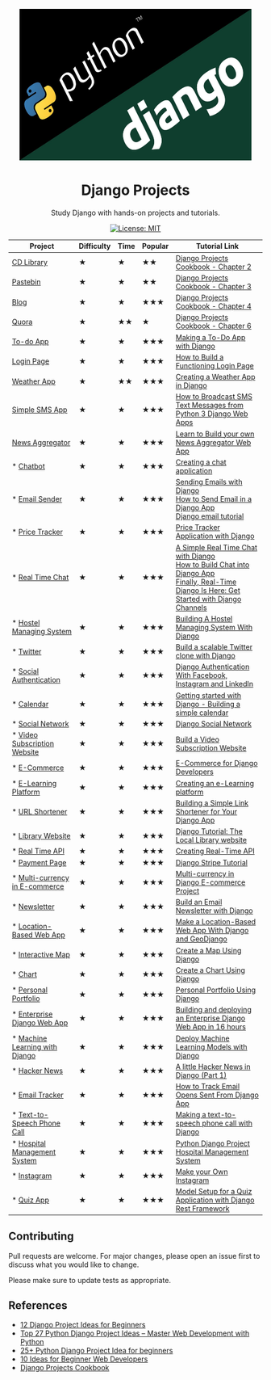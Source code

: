 <p align="center">
  <img alt="Python and Django logos" width="460" height="300" src="django.jpg">
</p>
<h1 align="center">Django Projects</h1>

<p align="center">
    Study Django with hands-on projects and tutorials.
</p>

<p align="center">
    <a href="./LICENSE">
        <img alt="License: MIT" src="https://img.shields.io/badge/License-MIT-yellow.svg">
    </a>
</p>
<!--
28. Interactive Web Maps -> Ex.: Language over the world
33. Video Chatting Website -->

<!-- ### 14. Text to HTML Generator
### 15. Calorie Counter
### 18. Password-Safe
### 21. Syntax Highlighter
### 23. Dictionary Web App
### 24. Railway Enquiry System
### 25. Resume Builder
### 26. Notes App
### 29. Pinterest Clone
### 32. Content Management System
### 34. Form Builder and Statistics
### 36. Invoice Generator
### 42. Vehicle Number Plate Recognition
### 46. Media Player  -->

|           Project             | Difficulty | Time | Popular |   Tutorial Link |
|-------------------------------|------------|------|---------|-----------------|
| [CD Library](./cd_library)    |     ★      |  ★   |    ★★   | [Django Projects Cookbook - Chapter 2](http://books.agiliq.com/projects/djenofdjango/en/latest/models-tutorial.html) |
| [Pastebin](./pastebin)        |     ★      |  ★   |    ★★   | [Django Projects Cookbook - Chapter 3](http://books.agiliq.com/projects/djenofdjango/en/latest/chapter3.html) |
| [Blog](./blog)                |     ★      |  ★   |    ★★★  | [Django Projects Cookbook - Chapter 4](http://books.agiliq.com/projects/djenofdjango/en/latest/chapter4.html#views) |
| [Quora](./quora)              |     ★      |  ★★  |    ★    | [Django Projects Cookbook - Chapter 6](http://books.agiliq.com/projects/djenofdjango/en/latest/chapter6.html) |
| [To-do App](./todo)           |     ★      |  ★   |    ★★★  | [Making a To-Do App with Django](https://www.youtube.com/watch?v=ovql0Ui3n_I) |
| [Login Page](./login_system)  |     ★      |  ★   |    ★★★  | [How to Build a Functioning Login Page](https://www.youtube.com/watch?v=p_n7g6tVloU) |
| [Weather App](./weather)      |     ★      |  ★★  |    ★★★  | [Creating a Weather App in Django](https://www.youtube.com/watch?v=v7xjdXWZafY) |
| [Simple SMS App](./sms)       |     ★      |  ★   |    ★★★  | [How to Broadcast SMS Text Messages from Python 3 Django Web Apps](https://www.twilio.com/blog/broadcast-sms-text-messages-python-3-django) |
| [News Aggregator](./news_aggregator) |     ★      |  ★   |    ★★★  | [Learn to Build your own News Aggregator Web App](https://data-flair.training/blogs/django-project-news-aggregator-app/) |
| * [Chatbot](./chatbot)        |     ★      |  ★   |    ★★★  | [Creating a chat application](https://www.youtube.com/watch?v=Wv5jlmJs2sU) |
| * [Email Sender](./email_sender) |     ★      |  ★   |    ★★★  | [Sending Emails with Django](https://blog.mailtrap.io/django-send-email/) </br> [How to Send Email in a Django App](https://simpleisbetterthancomplex.com/tutorial/2016/06/13/how-to-send-email.html) </br> [Django email tutorial](http://zetcode.com/django/email/) |
| * [Price Tracker](./price_tracker) |     ★      |  ★   |    ★★★  | [Price Tracker Application with Django](https://dev.to/coderasha/price-tracker-application-with-django-track-discounts-889) |
| * [Real Time Chat](./chat) |     ★      |  ★   |    ★★★  | [A Simple Real Time Chat with Django](https://revs.runtime-revolution.com/a-simple-real-time-chat-with-django-channels-and-react-b73edc3a79f2) </br> [How to Build Chat into Django App](https://www.twilio.com/blog/2018/05/build-chat-python-django-applications-programmable-chat.html) </br> [Finally, Real-Time Django Is Here: Get Started with Django Channels](https://blog.heroku.com/in_deep_with_django_channels_the_future_of_real_time_apps_in_django) |
| * [Hostel Managing System](/.hostel) |     ★      |  ★   |    ★★★  | [Building A Hostel Managing System With Django](https://medium.com/nybles/building-a-hostel-managing-system-with-django-d2dc85d9dec2) |
| * [Twitter](./twitter) |     ★      |  ★   |    ★★★  | [Build a scalable Twitter clone with Django](https://getstream.io/blog/build-a-scalable-twitter-clone-with-django-and-stream/) |
| * [Social Authentication](./social_auth) |     ★      |  ★   |    ★★★  | [Django Authentication With Facebook, Instagram and LinkedIn](https://www.digitalocean.com/community/tutorials/django-authentication-with-facebook-instagram-and-linkedin) |
| * [Calendar](./calendar) |     ★      |  ★   |    ★★★  | [Getting started with Django - Building a simple calendar](https://alexpnt.github.io/2017/07/15/django-calendar/) |
| * [Social Network](./social_network) |     ★      |  ★   |    ★★★  | [Django Social Network](https://github.com/manjurulhoque/django-social-network) |
| * [Video Subscription Website](./video_subscription) |     ★      |  ★   |    ★★★  | [Build a Video Subscription Website](https://www.youtube.com/watch?v=zu2PBUHMEew) |
| * [E-Commerce](./e-commerce) |     ★      |  ★   |    ★★★  | [E-Commerce for Django Developers](https://snipcart.com/blog/django-ecommerce-tutorial-wagtail-cms) |
| * [E-Learning Platform](./e-learning) |     ★      |  ★   |    ★★★  | [Creating an e-Learning platform](https://subscription.packtpub.com/book/web_development/9781784391911/10/ch10lvl1sec61/creating-an-e-learning-platform) |
| * [URL Shortener](./url_shortener) |     ★      |  ★   |    ★★★  | [Building a Simple Link Shortener for Your Django App](https://dev.to/chris1610/building-a-simple-link-shortener-for-your-django-app-3apf) |
| * [Library Website](./library) |     ★      |  ★   |    ★★★  | [Django Tutorial: The Local Library website](https://developer.mozilla.org/en-US/docs/Learn/Server-side/Django/Tutorial_local_library_website) |
| * [Real Time API](./real_time_api) |     ★      |  ★   |    ★★★  | [Creating Real-Time API](https://blog.soshace.com/creating-real-time-api-with-beautiful-soup-and-django-rest-framework/) |
| * [Payment Page](./payment) |     ★      |  ★   |    ★★★  | [Django Stripe Tutorial](https://testdriven.io/blog/django-stripe-tutorial/) |
| * [Multi-currency in E-commerce](./multi_currency) |     ★      |  ★   |    ★★★  | [Multi-currency in Django E-commerce Project](https://metaclass.co/django_multicurrency.html) |
| * [Newsletter](./newsletter) |     ★      |  ★   |    ★★★  | [Build an Email Newsletter with Django](https://www.twilio.com/blog/build-email-newsletter-django-twilio-sendgrid) |
| * [Location-Based Web App](./location) |     ★      |  ★   |    ★★★  | [Make a Location-Based Web App With Django and GeoDjango](https://realpython.com/location-based-app-with-geodjango-tutorial/) |
| * [Interactive Map](./interactive_map) |     ★      |  ★   |    ★★★  | [Create a Map Using Django](https://www.fusioncharts.com/dev/getting-started/django/your-first-map-using-django) |
| * [Chart](./chart) |     ★      |  ★   |    ★★★  | [Create a Chart Using Django](https://www.fusioncharts.com/dev/getting-started/django/your-first-chart-using-django) |
| * [Personal Portfolio](./portfolio) |     ★      |  ★   |    ★★★  | [Personal Portfolio Using Django](https://medium.com/@mehulkothari05/personal-portfolio-using-django-dba49c355905) |
| * [Enterprise Django Web App](./enterprise) |     ★      |  ★   |    ★★★  | [Building and deploying an Enterprise Django Web App in 16 hours](https://medium.com/python-pandemonium/building-and-deploying-an-enterprise-django-web-app-in-16-hours-79e018f7b94c) |
| * [Machine Learning with Django](./machine_learning) |     ★      |  ★   |    ★★★  | [Deploy Machine Learning Models with Django](https://www.deploymachinelearning.com/#add-ml-algorithms-to-the-server-code) |
| * [Hacker News](./hacker_news) |     ★      |  ★   |    ★★★  | [A little Hacker News in Django (Part 1)](https://medium.com/@danieldng/a-little-hacker-news-in-django-part-1-f12aa81dc25d) |
| * [Email Tracker](./email_tracker) |     ★      |  ★   |    ★★★  | [How to Track Email Opens Sent From Django App](https://www.pythoncircle.com/post/626/how-to-track-email-opens-sent-from-django-app/) |
| * [Text-to-Speech Phone Call](./text-to-speech_phone) |     ★      |  ★   |    ★★★  | [Making a text-to-speech phone call with Django](https://www.nexmo.com/blog/2017/08/14/text-to-speech-phone-call-with-django-dr) |
| * [Hospital Management System](./hospital) |     ★      |  ★   |    ★★★  | [Python Django Project Hospital Management System](https://www.youtube.com/watch?v=W3_8IjW0DH8) |
| * [Instagram](./instagram) |     ★      |  ★   |    ★★★  | [Make your Own Instagram](https://www.youtube.com/watch?v=ndGw375nTqI) |
| * [Quiz App](./quiz) |     ★      |  ★   |    ★★★  | [Model Setup for a Quiz Application with Django Rest Framework](https://medium.com/codetensor/create-a-quiz-application-with-django-rest-framework-react-redux-part-one-f0fcae5103fd) |


## Contributing

Pull requests are welcome. For major changes, please open an issue first to
discuss what you would like to change.

Please make sure to update tests as appropriate.

## References

- [12 Django Project Ideas for Beginners](https://pythonistaplanet.com/django-project-ideas/)
- [Top 27 Python Django Project Ideas – Master Web Development with Python](https://data--flair-training.cdn.ampproject.org/v/s/data-flair.training/blogs/django-project-ideas/amp/?usqp=mq331AQFKAGwASA%3D&amp_js_v=0.1#aoh=15824939952732&referrer=https%3A%2F%2Fwww.google.com&amp_tf=From%20%251%24s&ampshare=https%3A%2F%2Fdata-flair.training%2Fblogs%2Fdjango-project-ideas%2F)
- [25+ Python Django Project Idea for beginners](https://dev.to/anuragrana/25-python-django-project-idea-for-beginners-3dk)
- [10 Ideas for Beginner Web Developers](http://excid3.com/blog/10-ideas-for-beginner-web-developers/)
- [Django Projects Cookbook](http://books.agiliq.com/projects/djenofdjango/en/latest/index.html)
